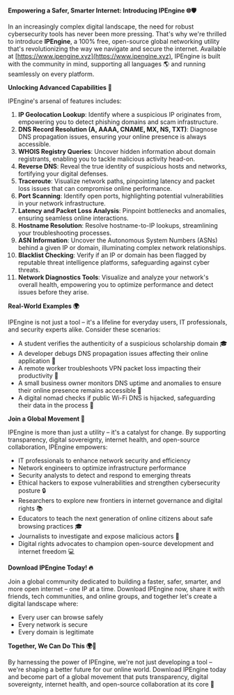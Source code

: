 **Empowering a Safer, Smarter Internet: Introducing IPEngine 🌐🛡️**

In an increasingly complex digital landscape, the need for robust cybersecurity tools has never been more pressing. That's why we're thrilled to introduce **IPEngine**, a 100% free, open-source global networking utility that's revolutionizing the way we navigate and secure the internet. Available at [https://www.ipengine.xyz](https://www.ipengine.xyz), IPEngine is built with the community in mind, supporting all languages 🌎 and running seamlessly on every platform.

**Unlocking Advanced Capabilities 🔑**

IPEngine's arsenal of features includes:

1. **IP Geolocation Lookup**: Identify where a suspicious IP originates from, empowering you to detect phishing domains and scam infrastructure.
2. **DNS Record Resolution (A, AAAA, CNAME, MX, NS, TXT)**: Diagnose DNS propagation issues, ensuring your online presence is always accessible.
3. **WHOIS Registry Queries**: Uncover hidden information about domain registrants, enabling you to tackle malicious activity head-on.
4. **Reverse DNS**: Reveal the true identity of suspicious hosts and networks, fortifying your digital defenses.
5. **Traceroute**: Visualize network paths, pinpointing latency and packet loss issues that can compromise online performance.
6. **Port Scanning**: Identify open ports, highlighting potential vulnerabilities in your network infrastructure.
7. **Latency and Packet Loss Analysis**: Pinpoint bottlenecks and anomalies, ensuring seamless online interactions.
8. **Hostname Resolution**: Resolve hostname-to-IP lookups, streamlining your troubleshooting processes.
9. **ASN Information**: Uncover the Autonomous System Numbers (ASNs) behind a given IP or domain, illuminating complex network relationships.
10. **Blacklist Checking**: Verify if an IP or domain has been flagged by reputable threat intelligence platforms, safeguarding against cyber threats.
11. **Network Diagnostics Tools**: Visualize and analyze your network's overall health, empowering you to optimize performance and detect issues before they arise.

**Real-World Examples 🌍**

IPEngine is not just a tool – it's a lifeline for everyday users, IT professionals, and security experts alike. Consider these scenarios:

* A student verifies the authenticity of a suspicious scholarship domain 🎓
* A developer debugs DNS propagation issues affecting their online application 🔧
* A remote worker troubleshoots VPN packet loss impacting their productivity 🚀
* A small business owner monitors DNS uptime and anomalies to ensure their online presence remains accessible 👥
* A digital nomad checks if public Wi-Fi DNS is hijacked, safeguarding their data in the process 🛂

**Join a Global Movement 🌟**

IPEngine is more than just a utility – it's a catalyst for change. By supporting transparency, digital sovereignty, internet health, and open-source collaboration, IPEngine empowers:

* IT professionals to enhance network security and efficiency
* Network engineers to optimize infrastructure performance
* Security analysts to detect and respond to emerging threats
* Ethical hackers to expose vulnerabilities and strengthen cybersecurity posture 🔒
* Researchers to explore new frontiers in internet governance and digital rights 📚
* Educators to teach the next generation of online citizens about safe browsing practices 🎓
* Journalists to investigate and expose malicious actors 📰
* Digital rights advocates to champion open-source development and internet freedom 💻

**Download IPEngine Today! 🔥**

Join a global community dedicated to building a faster, safer, smarter, and more open internet – one IP at a time. Download IPEngine now, share it with friends, tech communities, and online groups, and together let's create a digital landscape where:

* Every user can browse safely
* Every network is secure
* Every domain is legitimate

**Together, We Can Do This 🌍👫**

By harnessing the power of IPEngine, we're not just developing a tool – we're shaping a better future for our online world. Download IPEngine today and become part of a global movement that puts transparency, digital sovereignty, internet health, and open-source collaboration at its core 🔗